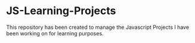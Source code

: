 # JS-Learning-Projects

This repository has been created to manage the Javascript Projects I have been working on for learning purposes. 
